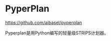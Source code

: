 # PyperPlan








https://github.com/aibasel/pyperplan


Pyperplan是用Python编写的轻量级STRIPS计划器。






















